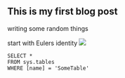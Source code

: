 ## This is my first blog post

writing some random things

start with Eulers identity <img src="https://render.githubusercontent.com/render/math?math=e^{i \pi} = -1">

 ```tsql
 SELECT *
 FROM sys.tables
 WHERE [name] = 'SomeTable'
 ```
